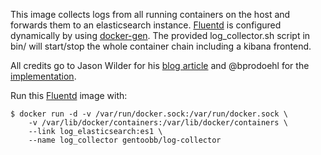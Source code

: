 This image collects logs from all running containers on the host and forwards them to an elasticsearch instance. [Fluentd][] is configured dynamically by using [docker-gen][].
The provided log_collector.sh script in bin/ will start/stop the whole container chain including a kibana frontend.

All credits go to Jason Wilder for his [blog article][jwilder] and @bprodoehl for the [implementation][bprodoehl].

Run this [Fluentd][] image with:

    $ docker run -d -v /var/run/docker.sock:/var/run/docker.sock \
        -v /var/lib/docker/containers:/var/lib/docker/containers \
        --link log_elasticsearch:es1 \
        --name log_collector gentoobb/log-collector

[Fluentd]: http://www.fluentd.org/
[docker-gen]: https://github.com/jwilder/docker-gen
[jwilder]: http://jasonwilder.com/blog/2014/03/17/docker-log-management-using-fluentd/
[bprodoehl]: https://github.com/bprodoehl/docker-log-collector
